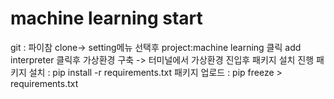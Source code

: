 ﻿# machine learning start
git : 파이참 clone-> 
setting메뉴 선택후 project:machine learning 클릭 
add interpreter 
클릭후 가상환경 구축 
-> 터미널에서 가상환경 진입후 
패키지 설치 진행 
패키지 설치 : pip install -r requirements.txt 
패키지 업로드 : pip freeze > requirements.txt
